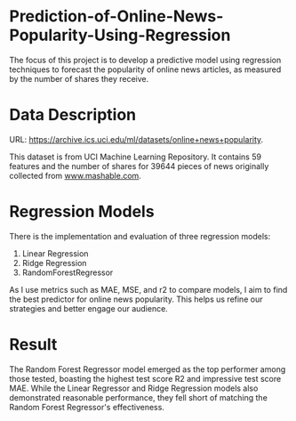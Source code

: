 # Prediction-of-Online-News-Popularity-Using-Regression

The focus of this project is to develop a predictive model using regression techniques to forecast the popularity of online news articles, as measured by the number of shares they receive.

# Data Description
URL: https://archive.ics.uci.edu/ml/datasets/online+news+popularity.

This dataset is from UCI Machine Learning Repository. It contains 59 features and the number of shares for 39644 pieces of news originally collected from www.mashable.com.

# Regression Models
There is the implementation and evaluation of three regression models:
1. Linear Regression
2. Ridge Regression
3. RandomForestRegressor

As I use metrics such as MAE, MSE, and r2 to compare models, I aim to find the best predictor for online news popularity. This helps us refine our strategies and better engage our audience.

# Result

The Random Forest Regressor model emerged as the top performer among those tested, boasting the highest test score R2 and impressive test score MAE. While the Linear Regressor and Ridge Regression models also demonstrated reasonable performance, they fell short of matching the Random Forest Regressor's effectiveness.



